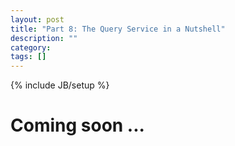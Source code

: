 ```yaml
---
layout: post
title: "Part 8: The Query Service in a Nutshell"
description: ""
category: 
tags: []
---
```

{% include JB/setup %}

<h1>Coming soon ...</h1>